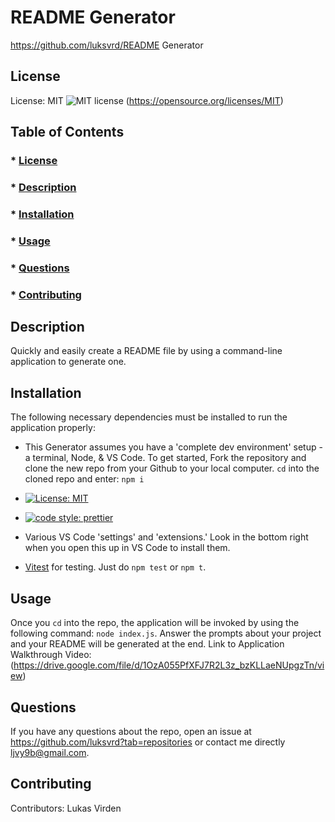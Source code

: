 # README Generator

https://github.com/luksvrd/README Generator

## License

License: MIT ![MIT license](https://img.shields.io/badge/license-MIT-blue.svg) (https://opensource.org/licenses/MIT)

## Table of Contents

### \* [License](#license)

### \* [Description](#description)

### \* [Installation](#installation)

### \* [Usage](#usage)

### \* [Questions](#questions)

### \* [Contributing](#contributing)

## Description

Quickly and easily create a README file by using a command-line application to generate one.

## Installation

The following necessary dependencies must be installed to run the application properly:

- This Generator assumes you have a 'complete dev environment' setup - a terminal, Node, & VS Code. To get started, Fork the repository and clone the new repo from your Github to your local computer. `cd` into the cloned repo and enter: `npm i`

- [![License: MIT](https://img.shields.io/badge/License-MIT-yellow.svg)](https://opensource.org/licenses/MIT)
- [![code style: prettier](https://img.shields.io/badge/code_style-prettier-ff69b4.svg?style=flat-square)](https://github.com/prettier/prettier)
- Various VS Code 'settings' and 'extensions.' Look in the bottom right when you open this up in VS Code to install them.
- [Vitest](https://vitest.dev/) for testing. Just do `npm test` or `npm t`.

## Usage

Once you `cd` into the repo, the application will be invoked by using the following command: `node index.js`. Answer the prompts about your project and your README will be generated at the end. Link to Application Walkthrough Video: (https://drive.google.com/file/d/1OzA055PfXFJ7R2L3z_bzKLLaeNUpgzTn/view)

## Questions

If you have any questions about the repo, open an issue at https://github.com/luksvrd?tab=repositories or contact me directly ljvy9b@gmail.com.

## Contributing

Contributors: Lukas Virden
